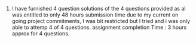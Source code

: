 1. I have furnished 4 question solutions of the 4 questions provided as aI was entitled to only 48 hours submission time due to my current on going project commitments,
I was bit restricted but I tried and i was only able to attemp  4 of 4 questions.
assignment completion Time : 3 hours approx for 4 questions.
